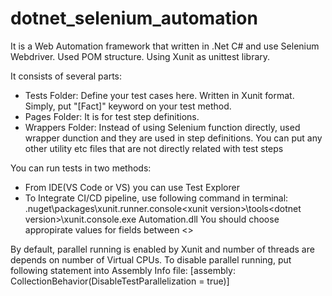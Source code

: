 # dotnet_selenium_automation
It is a Web Automation framework that written in  .Net C# and use Selenium Webdriver. Used POM structure. Using Xunit as unittest library.

It consists of several parts:
* Tests Folder: Define your test cases here. Written in Xunit format. Simply, put "[Fact]" keyword on your test method.
* Pages Folder: It is for test step definitions.
* Wrappers Folder: Instead of using Selenium function directly, used wrapper dunction and they are used in step definitions. 
You can put any other utility etc files that are not directly related with test steps

You can run tests in two methods:
* From IDE(VS Code or VS) you can use Test Explorer
* To Integrate CI/CD pipeline, use following command in terminal: <user profile>\.nuget\packages\xunit.runner.console\<xunit version>\tools\<dotnet version>\xunit.console.exe Automation.dll
You should choose appropirate values for fields between <> 

By default, parallel running is enabled by Xunit and number of threads are depends on number of Virtual CPUs. To disable parallel running, put following statement into Assembly Info file:
[assembly: CollectionBehavior(DisableTestParallelization = true)]